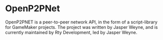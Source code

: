 OpenP2PNet
==========

OpenP2PNET is a peer-to-peer network API, in the form of a script-library for GameMaker projects. The project was written by Jasper Weyne, and is currently maintained by Rty Development, led by Jasper Weyne.

